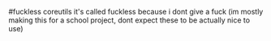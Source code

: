 #fuckless coreutils
it's called fuckless because i dont give a fuck
(im mostly making this for a school project, dont expect these to be actually nice to use)
